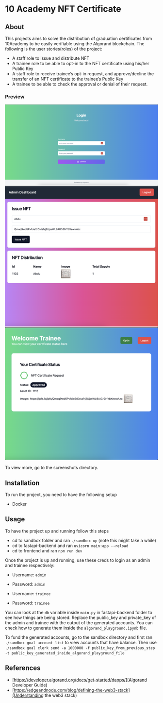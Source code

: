 # 10 Academy NFT Certificate

## About <a name = "about"></a>

This projects aims to solve the distribution of graduation certificates from 10Academy to be easily verifiable using the Algorand blockchain. The following is the user stories(roles) of the project:

- A staff role to issue and distribute NFT
- A trainee role to be able to opt-in to the NFT certificate using his/her Public Key
- A staff role to receive trainee’s opt-in request, and approve/decline the transfer of an NFT certificate to the trainee’s Public Key
- A trainee to be able to check the approval or denial of their request.

### Preview

![Frontend preview](screenshots/login-page.png "Preview is not functional atm and is just a prototype preview.")
![Frontend preview](screenshots/admin-issue-nft-page.png "Preview is not functional atm and is just a prototype preview.")
![Frontend preview](screenshots/trainee-certificate-view-page.png "Preview is not functional atm and is just a prototype preview.")

To view more, go to the screenshots directory.

## Installation <a name = "installation"></a>

To run the project, you need to have the following setup

- Docker

## Usage <a name = "usage"></a>

To have the project up and running follow this steps

- cd to sandbox folder and ran `./sandbox up` (note this might take a while)
- cd to fastapi-backend and ran `uvicorn main:app --reload`
- cd to frontend and ran `npm run dev`

Once the project is up and running, use these creds to login as an admin and trainee respectively:

- Username: `admin`
- Password: `admin`

- Username: `trainee`
- Password: `trainee`

You can look at the `db` variable inside `main.py` in fastapi-backend folder to see how things are being stored. Replace the public_key and private_key of the admin and trainee with the output of the generated accounts. You can check how to generate them inside the `algorand_playground.ipynb` file.

To fund the generated accounts, go to the sandbox directory and first ran `./sandbox goal account list` to view accounts that have balance. Then use `./sandbox goal clerk send -a 1000000 -f public_key_from_previous_step -t public_key_generated_inside_algorand_playground_file`

## References

- [https://developer.algorand.org/docs/get-started/dapps/](Algorand Developer Guide)
- [https://edgeandnode.com/blog/defining-the-web3-stack](Understanding the web3 stack)
